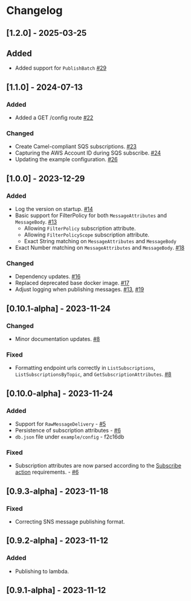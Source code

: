 # Changelog

## [1.2.0] - 2025-03-25
## Added
- Added support for `PublishBatch` [#29](https://github.com/jameskbride/local-sns/pull/29)

## [1.1.0] - 2024-07-13
### Added
- Added a GET /config route [#22](https://github.com/jameskbride/local-sns/pull/22)

### Changed
- Create Camel-compliant SQS subscriptions. [#23](https://github.com/jameskbride/local-sns/pull/23)
- Capturing the AWS Account ID during SQS subscribe. [#24](https://github.com/jameskbride/local-sns/pull/24)
- Updating the example configuration. [#26](https://github.com/jameskbride/local-sns/pull/26)

## [1.0.0] - 2023-12-29
### Added
- Log the version on startup. [#14](https://github.com/jameskbride/local-sns/pull/14)
- Basic support for FilterPolicy for both `MessageAttributes` and `MessageBody`. [#13](https://github.com/jameskbride/local-sns/pull/13)
    - Allowing `FilterPolicy` subscription attribute.
    - Allowing `FilterPolicyScope` subscription attribute.
    - Exact String matching on `MessageAttributes` and `MessageBody`
- Exact Number matching on `MessageAttributes` and `MessageBody`. [#18](https://github.com/jameskbride/local-sns/pull/18)

### Changed
- Dependency updates. [#16](https://github.com/jameskbride/local-sns/pull/16)
- Replaced deprecated base docker image. [#17](https://github.com/jameskbride/local-sns/pull/17)
- Adjust logging when publishing messages. [#13](https://github.com/jameskbride/local-sns/pull/13), [#19](https://github.com/jameskbride/local-sns/pull/19)

## [0.10.1-alpha] - 2023-11-24

### Changed
- Minor documentation updates. [#8](https://github.com/jameskbride/local-sns/pull/8)

### Fixed
- Formatting endpoint urls correctly in `ListSubscriptions`, `ListSubscriptionsByTopic`, and `GetSubscriptionAttributes`. [#8](https://github.com/jameskbride/local-sns/pull/8)

## [0.10.0-alpha] - 2023-11-24

### Added
- Support for `RawMessageDelivery` - [#5](https://github.com/jameskbride/local-sns/pull/5)
- Persistence of subscription attributes - [#6](https://github.com/jameskbride/local-sns/pull/6)
- `db.json` file under `example/config` - f2c16db

### Fixed
- Subscription attributes are now parsed according to the [Subscribe action](https://docs.aws.amazon.com/sns/latest/api/API_Subscribe.html) requirements. - [#6](https://github.com/jameskbride/local-sns/pull/6)

## [0.9.3-alpha] - 2023-11-18
### Fixed
- Correcting SNS message publishing format.

## [0.9.2-alpha] - 2023-11-12
### Added
- Publishing to lambda.

## [0.9.1-alpha] - 2023-11-12